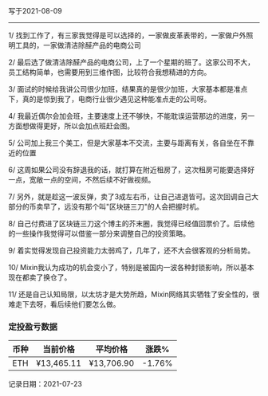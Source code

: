 写于2021-08-09

-----

1/ 找到工作了，有三家我觉得是可以选择的，一家做皮革表带的，一家做户外照明工具的，一家做清洁除醛产品的电商公司

2/ 最后选了做清洁除醛产品的电商公司，上了一个星期的班了。这家公司不大，员工结构简单，也需要用到三维作图，比较符合我想精进的方向。

3/ 面试的时候给我讲公司很少加班，结果真的是很少加班，大家基本都是准点下，真的是惊到我了，电商行业很少遇见这种能准点走的公司呀。

4/ 我最近偶尔会加会班，主要速度上还不够快，不能耽误运营那边的进度，另一方面想做得更好，所以会加点班赶会图。

5/ 公司加上我三个美工，但是大家基本不交流，主要与距离有关，各自坐在不靠近的位置

6/ 这周如果公司没有辞退我的话，就打算在附近租房了，这次租房可能要选择好一点，宽敞一点的空间，不然后续不好做视频。

7/ 另外，就是趁这一波反弹，卖了3成左右币，让自己进退皆可。这次回调自己大部分的币卖早了，远没有那个叫"区块链三刀"的人会把握时机。

8/ 自己付费进了区块链三刀这个博主的芥末圈，我觉得已经值回票价了。后续他的一些操作我觉得可以借鉴一部分来调整自己的投资策略。

9/ 着实觉得发现自己投资能力太弱鸡了，几年了，还不大会很客观的分析局势。

10/ Mixin我认为成功的机会变小了，特别是被国内一波各种封锁影响，所以基本现在都卖了换仓了。

11/ 还是自己认知局限，以太坊才是大势所趋，Mixin网络其实牺牲了安全性的，很难走下去呀，看后续他们要怎么做。

### 定投盈亏数据
| 币种 | 当前价格 | 平均价格 |  涨跌%  |  
| :--: | :----------: | :----------: | :-----: |
| ETH  |  ¥13,465.11 |  ¥13,706.90 | -1.76%  |

记录日期：2021-07-23
